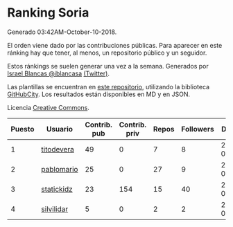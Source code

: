 # Ranking Soria

Generado 03:42AM-October-10-2018.

El orden viene dado por las contribuciones públicas. Para aparecer en este ránking hay que tener, al menos, un repositorio público y un seguidor.

Estos ránkings se suelen generar una vez a la semana. Generados por [Israel Blancas @iblancasa](https://github.com/iblancasa/) [(Twitter)](https://twitter.com/iblancasa).

Las plantillas se encuentran en [este repositorio](https://github.com/iblancasa/GH-Spanish-Ranking), utilizando la biblioteca [GitHubCity](https://github.com/iblancasa/GitHubCity). Los resultados están disponibles en MD y en JSON.

Licencia [Creative Commons](https://creativecommons.org/licenses/by/4.0/).

| Puesto   |  Usuario  | Contrib. pub | Contrib. priv |Repos| Followers | Desde |  Avatar  |
|----------|-----------|--------------|---------------|-----|-----------|-------|----------|
|1|[titodevera](https://github.com/titodevera)|49|0|7|8|2015-03-19|![titodevera]()|
|2|[pablomario](https://github.com/pablomario)|25|0|27|9|2013-05-18|![pablomario]()|
|3|[statickidz](https://github.com/statickidz)|23|154|15|40|2014-06-14|![statickidz]()|
|4|[silvilidar](https://github.com/silvilidar)|5|0|2|2|2016-03-18|![silvilidar]()|
